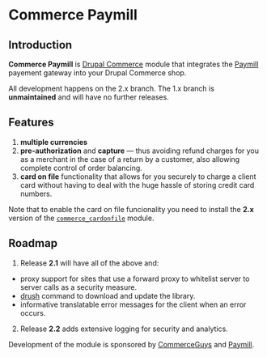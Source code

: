 # Commerce Paymill

## Introduction 

**Commerce Paymill** is [Drupal Commerce](https://drupal.org/project/commerce)
module that integrates the [Paymill](https://paymill.com) payement
gateway into your Drupal Commerce shop.

All development happens on the 2.x branch. The 1.x branch is
**unmaintained** and will have no further releases.

## Features

 1. **multiple currencies**
 2. **pre-authorization** and **capture** &mdash; thus avoiding refund
    charges for you as a merchant in the case of a return by a
    customer, also allowing complete control of order balancing.    
 3. **card on file** functionality that allows for you securely to
    charge a client card without having to deal with the huge hassle
    of storing credit card numbers.

Note that to enable the card on file funcionality you need to install
the **2.x** version of the
[`commerce_cardonfile`](https://drupal.org/project/commerce_cardonfile)
module.

## Roadmap

 1. Release **2.1** will have all of the above and:
  + proxy support for sites that use a forward proxy to whitelist
    server to server calls as a security measure.
  + [drush](http://drush.ws) command to download and update the library.
  + informative translatable error messages for the client when an
    error occurs.
    
 2. Release **2.2** adds extensive logging for security and analytics.
 
Development of the module is sponsored by
[CommerceGuys](http://commerceguys.com) and
[Paymill](https://paymill.com).
